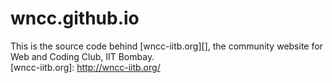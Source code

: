 wncc.github.io
==============

This is the source code behind [wncc-iitb.org][], the community website for Web and Coding Club, IIT Bombay.  
[wncc-iitb.org]: http://wncc-iitb.org/
